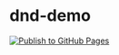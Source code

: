 # dnd-demo

[![Publish to GitHub Pages](https://github.com/adambozson/dnd-demo/actions/workflows/publish.yaml/badge.svg)](https://github.com/adambozson/dnd-demo/actions/workflows/publish.yaml)
